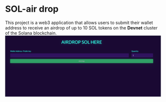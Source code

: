 # SOL-air drop
This project is a web3 application that allows users to submit their wallet address to receive an airdrop of up to 10 SOL tokens on the <strong>Devnet</strong> cluster of the Solana blockchain.
![](https://github.com/Harsh97x/sol-airdrop/blob/main/assests/screenshot.png)

